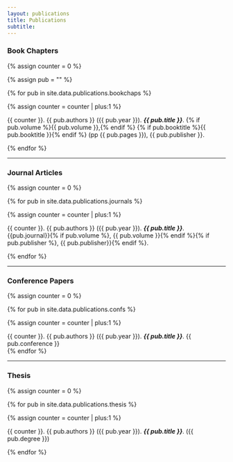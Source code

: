 ```yaml
---
layout: publications
title: Publications
subtitle: 
---
```


### Book Chapters

{% assign counter = 0 %}

{% assign pub = "" %}

{% for pub in site.data.publications.bookchaps %}

 {% assign counter = counter | plus:1 %}

  {{ counter }}. {{ pub.authors }} ({{ pub.year }}). _**{{ pub.title }}**_. {% if pub.volume %}{{ pub.volume }},{% endif %} {% if pub.booktitle %}{{ pub.booktitle }}{% endif %} (pp {{ pub.pages }}), {{ pub.publisher }}. <a href="{{ pub.url }}" target="_blank"><i class="fa fa-external-link" aria-hidden="true"></i></a> 
  
{% endfor %}

---

### Journal Articles

{% assign counter = 0 %}

{% for pub in site.data.publications.journals %}

 {% assign counter = counter | plus:1 %}

  {{ counter }}. {{ pub.authors }} ({{ pub.year }}). _**{{ pub.title }}**_. {{pub.journal}}{% if pub.volume %}, {{ pub.volume }}{% endif %}{% if pub.publisher %}, {{ pub.publisher}}{% endif %}. <a href="{{ pub.url }}" target="_blank"><i class="fa fa-external-link" aria-hidden="true"></i></a>  

{% endfor %}

---

### Conference Papers

{% assign counter = 0 %}

{% for pub in site.data.publications.confs %}

 {% assign counter = counter | plus:1 %}

  {{ counter }}. {{ pub.authors }} ({{ pub.year }}). _**{{ pub.title }}**_. {{ pub.conference }} <a href="{{ pub.url }}" target="_blank"><i class="fa fa-external-link" aria-hidden="true"></i></a>  
{% endfor %}

---

### Thesis

{% assign counter = 0 %}

{% for pub in site.data.publications.thesis %}

 {% assign counter = counter | plus:1 %}

  {{ counter }}. {{ pub.authors }} ({{ pub.year }}). _**{{ pub.title }}**_. ({{ pub.degree }}) <a href="{{ pub.url }}" target="_blank"><i class="fa fa-external-link" aria-hidden="true"></i></a>  

{% endfor %}

